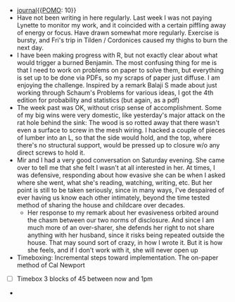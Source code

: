 - [journal](<journal.md>){{[POMO](<POMO.md>): 10}}
- Have not been writing in here regularly. Last week I was not paying Lynette to monitor my work, and it coincided with a certain piffling away of energy or focus. Have drawn somewhat more regularly. Exercise is bursty, and Fri's trip in Tilden / Cordonices caused my thighs to burn the next day.
- I have been making progress with R, but not exactly clear about what would trigger a burned Benjamin. The most confusing thing for me is that I need to work on problems on paper to solve them, but everything is set up to be done via PDFs, so my scraps of paper just diffuse. I am enjoying the challenge. Inspired by a remark Balaji S made about just working through Schaum's Problems for various ideas, I got the 4th edition for probability and statistics (but again, as a pdf)
- The week past was OK, without crisp sense of accomplishment. Some of my big wins were very domestic, like yesterday's major attack on the rat hole behind the sink: The wood is so rotted away that there wasn't even a surface to screw in the mesh wiring. I hacked a couple of pieces of lumber into an L, so that the side would hold, and the top, where there's no structural support, would be pressed up to closure w/o any direct screws to hold it.
- Mir and I had a very good conversation on Saturday evening. She came over to tell me that she felt I wasn't at all interested in her. At times, I was defensive, responding about how evasive she can be when I asked where she went, what she's reading, watching, writing, etc. But her point is still to be taken seriously, since in many ways, I've despaired of ever having us know each other intimately, beyond the time tested method of sharing the house and childcare over decades.
    - Her response to my remark about her evasiveness orbited around the chasm between our two norms of disclosure. And since I am much more of an over-sharer, she defends her right to not share anything with her husband, since it risks being repeated outside the house. That may sound sort of crazy, in how I wrote it. But it is how she feels, and if I don't work with it, she will never open up 
- Timeboxing: Incremental steps toward implementation. The on-paper method of Cal Newport
- [ ] Timebox 3 blocks of 45 between now and 1pm
- 
